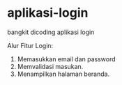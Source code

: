 # aplikasi-login
bangkit dicoding aplikasi login

Alur Fitur Login:
1. Memasukkan email dan password
2. Memvalidasi masukan.
3. Menampilkan halaman beranda.
